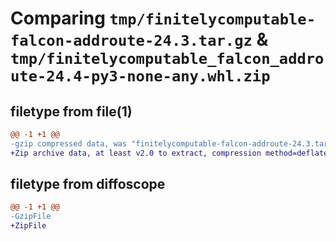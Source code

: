 # Comparing `tmp/finitelycomputable-falcon-addroute-24.3.tar.gz` & `tmp/finitelycomputable_falcon_addroute-24.4-py3-none-any.whl.zip`

## filetype from file(1)

```diff
@@ -1 +1 @@
-gzip compressed data, was "finitelycomputable-falcon-addroute-24.3.tar", last modified: Mon Apr  1 03:32:58 2024, max compression
+Zip archive data, at least v2.0 to extract, compression method=deflate
```

## filetype from diffoscope

```diff
@@ -1 +1 @@
-GzipFile
+ZipFile
```

